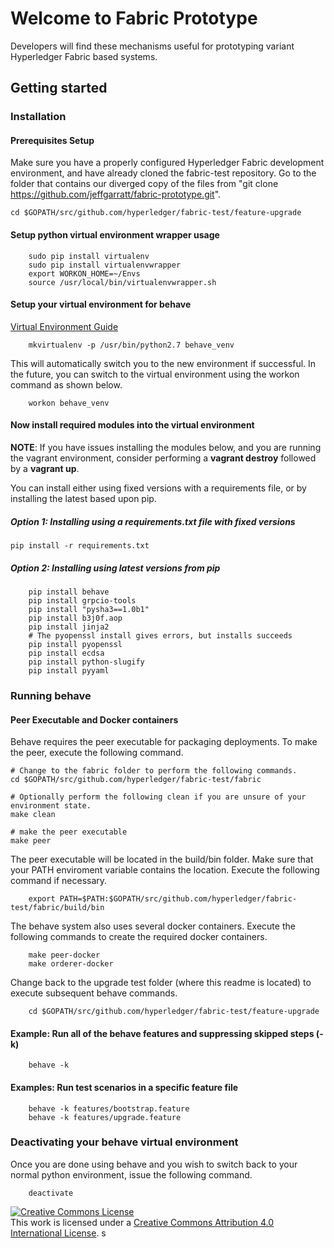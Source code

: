 # Welcome to Fabric Prototype
Developers will find these mechanisms useful for prototyping variant Hyperledger Fabric based systems.

## Getting started

### Installation

#### Prerequisites Setup
Make sure you have a properly configured Hyperledger Fabric development environment, and have already cloned the fabric-test repository.
Go to the folder that contains our diverged copy of the files from "git clone https://github.com/jeffgarratt/fabric-prototype.git".
```
cd $GOPATH/src/github.com/hyperledger/fabric-test/feature-upgrade
```

#### Setup python virtual environment wrapper usage

```
    sudo pip install virtualenv
    sudo pip install virtualenvwrapper
    export WORKON_HOME=~/Envs
    source /usr/local/bin/virtualenvwrapper.sh
```

#### Setup your virtual environment for behave
[Virtual Environment Guide](http://docs.python-guide.org/en/latest/dev/virtualenvs/)


```
    mkvirtualenv -p /usr/bin/python2.7 behave_venv
```

This will automatically switch you to the new environment if successful.  In the future, you can switch to the virtual environment using the workon command as shown below.

```
    workon behave_venv
```


#### Now install required modules into the virtual environment

**NOTE**: If you have issues installing the modules below, and you are running the vagrant environment, consider performing a **vagrant destroy** followed by a **vagrant up**.

You can install either using fixed versions with a requirements file, or by installing the latest based upon pip.

##### Option 1: Installing using a requirements.txt file with fixed versions

```
pip install -r requirements.txt
```

##### Option 2: Installing using latest versions from pip

```
    pip install behave
    pip install grpcio-tools
    pip install "pysha3==1.0b1"
    pip install b3j0f.aop
    pip install jinja2
    # The pyopenssl install gives errors, but installs succeeds
    pip install pyopenssl
    pip install ecdsa
    pip install python-slugify
    pip install pyyaml
```

### Running behave

#### Peer Executable and Docker containers

Behave requires the peer executable for packaging deployments.  To make the peer, execute the following command.

```
# Change to the fabric folder to perform the following commands.
cd $GOPATH/src/github.com/hyperledger/fabric-test/fabric

# Optionally perform the following clean if you are unsure of your environment state.
make clean

# make the peer executable
make peer
```

The peer executable will be located in the build/bin folder. Make sure that your PATH enviroment variable contains the location.
Execute the following command if necessary.
```
    export PATH=$PATH:$GOPATH/src/github.com/hyperledger/fabric-test/fabric/build/bin
```

The behave system also uses several docker containers.  Execute the following commands to create the required docker containers.

```
    make peer-docker
    make orderer-docker
```

Change back to the upgrade test folder (where this readme is located) to execute subsequent behave commands.

```
    cd $GOPATH/src/github.com/hyperledger/fabric-test/feature-upgrade
```

#### Example: Run all of the behave features and suppressing skipped steps (-k)

```
    behave -k
```

#### Examples: Run test scenarios in a specific feature file

```
    behave -k features/bootstrap.feature
    behave -k features/upgrade.feature
```

### Deactivating your behave virtual environment
Once you are done using behave and you wish to switch back to your normal
python environment, issue the following command.

```
    deactivate
```

<a rel="license" href="http://creativecommons.org/licenses/by/4.0/"><img alt="Creative Commons License" style="border-width:0" src="https://i.creativecommons.org/l/by/4.0/88x31.png" /></a><br />This work is licensed under a <a rel="license" href="http://creativecommons.org/licenses/by/4.0/">Creative Commons Attribution 4.0 International License</a>.
s
